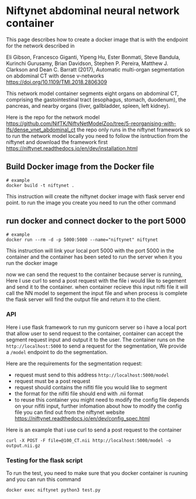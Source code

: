 # Niftynet abdominal neural network container
This page describes how to create a docker image that is with the endpoint for the network described in

Eli Gibson, Francesco Giganti, Yipeng Hu, Ester Bonmati, Steve Bandula, Kurinchi Gurusamy, Brian Davidson, Stephen P. Pereira, Matthew J. Clarkson and Dean C. Barratt (2017), Automatic multi-organ segmentation on abdominal CT with dense v-networks https://doi.org/10.1109/TMI.2018.2806309

This network model container segments eight organs on abdominal CT, comprising the gastointestinal tract (esophagus, stomach, duodenum), the pancreas, and nearby organs (liver, gallbladder, spleen, left kidney).

Here is the repo for the network model
https://github.com/NifTK/NiftyNetModelZoo/tree/5-reorganising-with-lfs/dense_vnet_abdominal_ct
the repo only runs in the niftynet framework so to run the network model locally you need to follow the isntruction from the niftynet and download the framework first
https://niftynet.readthedocs.io/en/dev/installation.html


## Build Docker image from the Docker file

```
# example
docker build -t niftynet .
```

This instruction will create the niftynet docker image with flask server end point. to run the image you create you need to run the other command


## run docker and connect docker to the port 5000 
```
# example
docker run --rm -d -p 5000:5000 --name="niftynet" niftynet
```


This instruction will link your local port 5000 with the port 5000 in the container and the container has been seted to run the server when it you run the docker image

now we can send the request to the container because server is running, Here I use curl to send a post request with the file i would like to segement and send it to the container. when container recieve this input nifti file it will call the NN model to segement the input file and when process is complete the flask server will find the output file and return it to the client.

### API
Here i use flask framework to run my gunicorn server so i have a local port that allow user to send request to the container, container can accept the segment request input and output it to the user.
The container runs on the ```http://localhost:5000```
to send a request for the segmentation, We provide a ```/model``` endpoint to do the segmentation.

Here are the requirements for the segmentation request:
* request must send to this address ```http://localhost:5000/model```
* request must be a post request
* request should contains the nifiti file you would like to segment
* the format for the nifiti file should  end with .nii format
* to reuse this container you might need to modify the config file depends on your nifiti input, further infomation about how to modify the config file you can find out from the niftynet website https://niftynet.readthedocs.io/en/dev/config_spec.html

Here is an example that i use curl to send a post request to the container

```
curl -X POST -F file=@100_CT.nii http://localhost:5000/model -o output.nii.gz
```

### Testing for the flask script
To run the test, you need to make sure that you docker container is ruuning and you can run this command 

```
docker exec niftynet python3 test.py
```
